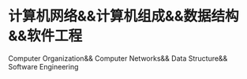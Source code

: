 # 计算机网络&&计算机组成&&数据结构&&软件工程
Computer Organization&&
Computer Networks&&
Data Structure&&
Software Engineering
